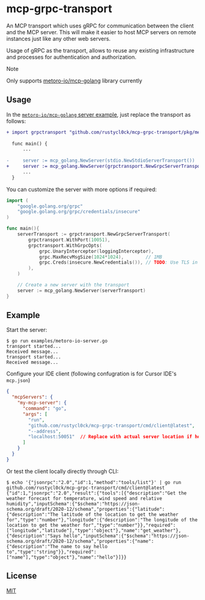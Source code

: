# mcp-grpc-transport

An MCP transport which uses gRPC for communication between the client and the MCP server. This will make it easier to host MCP servers on remote instances just like any other web servers.

Usage of gRPC as the transport, allows to reuse any existing infrastructure and processes for authentication and authorization.

> [!NOTE]
> Only supports [metoro-io/mcp-golang](https://github.com/metoro-io/mcp-golang) library currently

## Usage

In the [`metoro-io/mcp-golang` server example](https://github.com/metoro-io/mcp-golang?tab=readme-ov-file#server-example), just replace the transport as follows:

```diff
+ import grpctransport "github.com/rustycl0ck/mcp-grpc-transport/pkg/metoro-io-transport/grpc"
  
  func main() {
      ...
  
-     server := mcp_golang.NewServer(stdio.NewStdioServerTransport())
+     server := mcp_golang.NewServer(grpctransport.NewGrpcServerTransport())
      ...
  }
```

You can customize the server with more options if required:
```go
import (
	"google.golang.org/grpc"
	"google.golang.org/grpc/credentials/insecure"
)

func main(){
	serverTransport := grpctransport.NewGrpcServerTransport(
		grpctransport.WithPort(10051),
		grpctransport.WithGrpcOpts(
			grpc.UnaryInterceptor(loggingInterceptor),
			grpc.MaxRecvMsgSize(1024*1024),        // 1MB
			grpc.Creds(insecure.NewCredentials()), // TODO: Use TLS in production!
		),
	)

	// Create a new server with the transport
	server := mcp_golang.NewServer(serverTransport)
}
```


## Example

Start the server:
```console
$ go run examples/metoro-io-server.go
transport started...
Received message...
transport started...
Received message...

```

Configure your IDE client (following confugration is for Cursor IDE's `mcp.json`)
```json
{
  "mcpServers": {
    "my-mcp-server": {
      "command": "go",
      "args": [
        "run",
        "github.com/rustycl0ck/mcp-grpc-transport/cmd/client@latest",
        "--address",
        "localhost:50051"  // Replace with actual server location if hosted remotely
      ]
    }
  }
}
```

Or test the client locally directly through CLI:
```console
$ echo '{"jsonrpc":"2.0","id":1,"method":"tools/list"}' | go run github.com/rustycl0ck/mcp-grpc-transport/cmd/client@latest
{"id":1,"jsonrpc":"2.0","result":{"tools":[{"description":"Get the weather forecast for temperature, wind speed and relative humidity","inputSchema":{"$schema":"https://json-schema.org/draft/2020-12/schema","properties":{"latitude":{"description":"The latitude of the location to get the weather for","type":"number"},"longitude":{"description":"The longitude of the location to get the weather for","type":"number"}},"required":["longitude","latitude"],"type":"object"},"name":"get_weather"},{"description":"Says hello","inputSchema":{"$schema":"https://json-schema.org/draft/2020-12/schema","properties":{"name":{"description":"The name to say hello to","type":"string"}},"required":["name"],"type":"object"},"name":"hello"}]}}
```

## License
[MIT](LICENSE)
